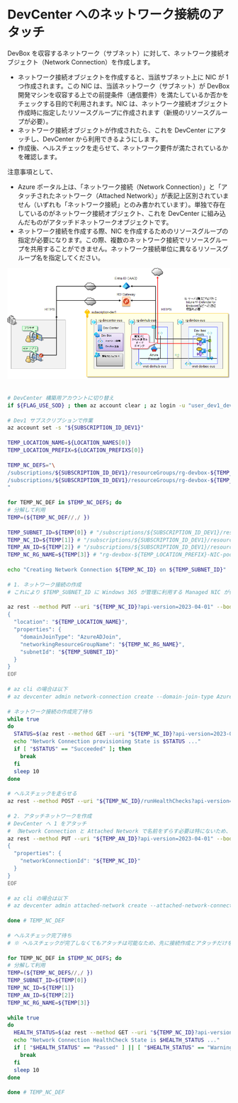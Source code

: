 # DevCenter へのネットワーク接続のアタッチ

DevBox を収容するネットワーク（サブネット）に対して、ネットワーク接続オブジェクト（Network Connection）を作成します。

- ネットワーク接続オブジェクトを作成すると、当該サブネット上に NIC が 1 つ作成されます。この NIC は、当該ネットワーク（サブネット）が DevBox 開発マシンを収容する上での前提条件（通信要件）を満たしているか否かをチェックする目的で利用されます。NIC は、ネットワーク接続オブジェクト作成時に指定したリソースグループに作成されます（新規のリソースグループが必要）。
- ネットワーク接続オブジェクトが作成されたら、これを DevCenter にアタッチし、DevCenter から利用できるようにします。
- 作成後、ヘルスチェックを走らせて、ネットワーク要件が満たされているかを確認します。

注意事項として、

- Azure ポータル上は、「ネットワーク接続（Network Connection）」と「アタッチされたネットワーク（Attached Network）」が表記上区別されていません（いずれも「ネットワーク接続」とのみ書かれています）。単独で存在しているのがネットワーク接続オブジェクト、これを DevCenter に組み込んだものがアタッチドネットワークオブジェクトです。
- ネットワーク接続を作成する際、NIC を作成するためのリソースグループの指定が必要になります。この際、複数のネットワーク接続でリソースグループを共用することができません。ネットワーク接続単位に異なるリソースグループ名を指定してください。

![picture 9](./images/329073a138ffd0a2e68ae23dba44f7d8a2575629c11ab0407bc787da3f8acf28.png)  

```bash

# DevCenter 構築用アカウントに切り替え
if ${FLAG_USE_SOD} ; then az account clear ; az login -u "user_dev1_dev@${PRIMARY_DOMAIN_NAME}" -p "${ADMIN_PASSWORD}" ; fi

# Dev1 サブスクリプションで作業
az account set -s "${SUBSCRIPTION_ID_DEV1}"

TEMP_LOCATION_NAME=${LOCATION_NAMES[0]}
TEMP_LOCATION_PREFIX=${LOCATION_PREFIXS[0]}

TEMP_NC_DEFS="\
/subscriptions/${SUBSCRIPTION_ID_DEV1}/resourceGroups/rg-devbox-${TEMP_LOCATION_PREFIX}/providers/Microsoft.Network/virtualNetworks/vnet-devbox-${TEMP_LOCATION_PREFIX}/subnets/DevBoxPoolXSubnet,/subscriptions/${SUBSCRIPTION_ID_DEV1}/resourceGroups/rg-devbox-${TEMP_LOCATION_PREFIX}/providers/Microsoft.DevCenter/networkConnections/nc-devbox-poolx-${TEMP_LOCATION_PREFIX},/subscriptions/${SUBSCRIPTION_ID_DEV1}/resourceGroups/rg-devcenter-${TEMP_LOCATION_PREFIX}/providers/Microsoft.DevCenter/devcenters/dc-devcenter-${TEMP_LOCATION_PREFIX}/attachednetworks/nc-devbox-poolx-${TEMP_LOCATION_PREFIX},rg-devbox-${TEMP_LOCATION_PREFIX}-NIC-poolx \
/subscriptions/${SUBSCRIPTION_ID_DEV1}/resourceGroups/rg-devbox-${TEMP_LOCATION_PREFIX}/providers/Microsoft.Network/virtualNetworks/vnet-devbox-${TEMP_LOCATION_PREFIX}/subnets/DevBoxPoolYSubnet,/subscriptions/${SUBSCRIPTION_ID_DEV1}/resourceGroups/rg-devbox-${TEMP_LOCATION_PREFIX}/providers/Microsoft.DevCenter/networkConnections/nc-devbox-pooly-${TEMP_LOCATION_PREFIX},/subscriptions/${SUBSCRIPTION_ID_DEV1}/resourceGroups/rg-devcenter-${TEMP_LOCATION_PREFIX}/providers/Microsoft.DevCenter/devcenters/dc-devcenter-${TEMP_LOCATION_PREFIX}/attachednetworks/nc-devbox-pooly-${TEMP_LOCATION_PREFIX},rg-devbox-${TEMP_LOCATION_PREFIX}-NIC-pooly \
"

for TEMP_NC_DEF in $TEMP_NC_DEFS; do
# 分解して利用
TEMP=(${TEMP_NC_DEF//,/ })

TEMP_SUBNET_ID=${TEMP[0]} # "/subscriptions/${SUBSCRIPTION_ID_DEV1}/resourceGroups/rg-devbox-${TEMP_LOCATION_PREFIX}/providers/Microsoft.Network/virtualNetworks/vnet-devbox-${TEMP_LOCATION_PREFIX}/subnets/DevBoxPool1Subnet"
TEMP_NC_ID=${TEMP[1]} # "/subscriptions/${SUBSCRIPTION_ID_DEV1}/resourceGroups/rg-devbox-${TEMP_LOCATION_PREFIX}/providers/Microsoft.DevCenter/networkConnections/nc-devbox-pool1-${TEMP_LOCATION_PREFIX}"
TEMP_AN_ID=${TEMP[2]} # "/subscriptions/${SUBSCRIPTION_ID_DEV1}/resourceGroups/rg-devcenter-${TEMP_LOCATION_PREFIX}/providers/Microsoft.DevCenter/devcenters/dc-devcenter-${TEMP_LOCATION_PREFIX}/attachednetworks/nc-devbox-pool1-${TEMP_LOCATION_PREFIX}"
TEMP_NC_RG_NAME=${TEMP[3]} # "rg-devbox-${TEMP_LOCATION_PREFIX}-NIC-pool1"

echo "Creating Network Connection ${TEMP_NC_ID} on ${TEMP_SUBNET_ID}"

# 1. ネットワーク接続の作成
# これにより $TEMP_SUBNET_ID に Windows 365 が管理に利用する Managed NIC が作成される（networkingResourceGroupName で指定したリソースグループに作成される、新規リソースグループ名を指定する）

az rest --method PUT --uri "${TEMP_NC_ID}?api-version=2023-04-01" --body @- <<EOF
{
  "location": "${TEMP_LOCATION_NAME}",
  "properties": {
    "domainJoinType": "AzureADJoin",
    "networkingResourceGroupName": "${TEMP_NC_RG_NAME}",
    "subnetId": "${TEMP_SUBNET_ID}"
  }
}
EOF

# az cli の場合は以下
# az devcenter admin network-connection create --domain-join-type AzureADJoin --name $TEMP_NC_NAME --resource-group $TEMP_RG_NAME --subnet-id $TEMP_SUBNET_ID

# ネットワーク接続の作成完了待ち
while true
do
  STATUS=$(az rest --method GET --uri "${TEMP_NC_ID}?api-version=2023-04-01" --query properties.provisioningState -o tsv)
  echo "Network Connection provisioning State is $STATUS ..."
  if [ "$STATUS" == "Succeeded" ]; then
    break
  fi
  sleep 10
done

# ヘルスチェックを走らせる
az rest --method POST --uri "${TEMP_NC_ID}/runHealthChecks?api-version=2023-04-01"

# 2. アタッチネットワークを作成
# DevCenter へ 1 をアタッチ
# （Network Connection と Attached Network で名前をずらす必要は特にないため、同一名を利用）
az rest --method PUT --uri "${TEMP_AN_ID}?api-version=2023-04-01" --body @- <<EOF
{
  "properties": {
    "networkConnectionId": "${TEMP_NC_ID}"
  }
}
EOF

# az cli の場合は以下
# az devcenter admin attached-network create --attached-network-connection-name ${TEMP_ANC_NAME} --dev-center ${TEMP_DC_NAME} --resource-group $TEMP_RG_NAME --network-connection-id ${TEMP_NC_ID}

done # TEMP_NC_DEF

# ヘルスチェック完了待ち
# ※ ヘルスチェックが完了しなくてもアタッチは可能なため、先に接続作成とアタッチだけを一通り行ってからヘルスチェックを実施

for TEMP_NC_DEF in $TEMP_NC_DEFS; do
# 分解して利用
TEMP=(${TEMP_NC_DEFS//,/ })
TEMP_SUBNET_ID=${TEMP[0]}
TEMP_NC_ID=${TEMP[1]}
TEMP_AN_ID=${TEMP[2]}
TEMP_NC_RG_NAME=${TEMP[3]}

while true
do
  HEALTH_STATUS=$(az rest --method GET --uri "${TEMP_NC_ID}?api-version=2023-04-01" --query properties.healthCheckStatus -o tsv)
  echo "Network Connection HealthCheck State is $HEALTH_STATUS ..."
  if [ "$HEALTH_STATUS" == "Passed" ] || [ "$HEALTH_STATUS" == "Warning" ]; then
    break
  fi
  sleep 10
done

done # TEMP_NC_DEF

```
